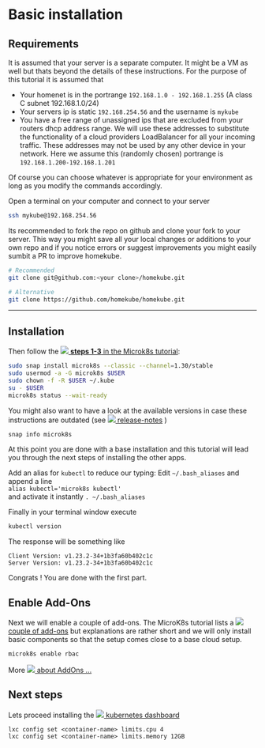 # Basic installation

## Requirements

It is assumed that your server is a separate computer. It might be a VM as well but thats beyond the details of these instructions.
For the purpose of this tutorial it is assumed that

- Your homenet is in the portrange `192.168.1.0 - 192.168.1.255` (A class C subnet 192.168.1.0/24)
- Your servers ip is static `192.168.254.56` and the username is `mykube`
- You have a free range of unassigned ips that are excluded from your routers dhcp address range.
  We will use these addresses to substitute the functionality of a cloud providers LoadBalancer for all your incoming traffic.
  These addresses may not be used by any other device in your network. Here we assume this (randomly chosen)
  portrange is
  `192.168.1.200-192.168.1.201`

Of course you can choose whatever is appropriate for your environment as long as you modify the commands accordingly.

Open a terminal on your computer and connect to your server

```bash
ssh mykube@192.168.254.56
```

Its recommended to fork the repo on github and clone your fork to your server.
This way you might save all your local changes or additions to your own repo and if you notice errors
or suggest improvements you might easily sumbit a PR to improve homekube.

```bash
# Recommended
git clone git@github.com:<your clone>/homekube.git

# Alternative
git clone https://github.com/homekube/homekube.git
```

---

## Installation

Then follow the [![](images/ico/color/ubuntu_16.png) **steps 1-3** in the Microk8s tutorial](https://microk8s.io/docs):

```bash
sudo snap install microk8s --classic --channel=1.30/stable
sudo usermod -a -G microk8s $USER
sudo chown -f -R $USER ~/.kube
su - $USER
microk8s status --wait-ready
```

You might also want to have a look at the available versions in case these instructions are outdated
(see [![](images/ico/color/ubuntu_16.png) release-notes](https://microk8s.io/docs/release-notes) )

```bash
snap info microk8s
```

At this point you are done with a base installation and this tutorial will lead you through the next steps of installing the other apps.

Add an alias for `kubectl` to reduce our typing: Edit `~/.bash_aliases` and append a line  
`alias kubectl='microk8s kubectl'`  
and activate it instantly `. ~/.bash_aliases`

Finally in your terminal window execute

```bash
kubectl version
```

The response will be something like

```
Client Version: v1.23.2-34+1b3fa60b402c1c
Server Version: v1.23.2-34+1b3fa60b402c1c
```

Congrats ! You are done with the first part.

## Enable Add-Ons

Next we will enable a couple of add-ons. The MicroK8s tutorial lists a [![](images/ico/color/ubuntu_16.png) couple of add-ons](https://microk8s.io/docs/addons)
but explanations are rather short and we will only install basic components so that the setup comes close to a base cloud setup.

```bash
microk8s enable rbac
```

More ![](images/ico/color/homekube_16.png)[ about AddOns ...](microk8s-addons.md)

## Next steps

Lets proceed installing the ![](images/ico/color/homekube_16.png)[ kubernetes dashboard](dashboard.md)

```
lxc config set <container-name> limits.cpu 4
lxc config set <container-name> limits.memory 12GB
```
